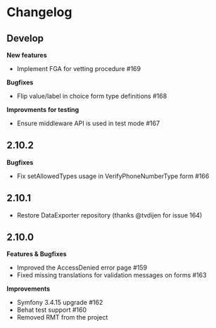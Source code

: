 # Changelog

## Develop

**New features**
* Implement FGA for vetting procedure #169

**Bugfixes**
* Flip value/label in choice form type definitions #168

**Improvments for testing**
* Ensure middleware API is used in test mode #167

## 2.10.2
**Bugfixes**
* Fix setAllowedTypes usage in VerifyPhoneNumberType form #166

## 2.10.1
* Restore DataExporter repository (thanks @tvdijen for issue 164)

## 2.10.0
**Features & Bugfixes**
* Improved the AccessDenied error page #159
* Fixed missing translations for validation messages on forms #163

**Improvements**
* Symfony 3.4.15 upgrade #162
* Behat test support #160
* Removed RMT from the project
